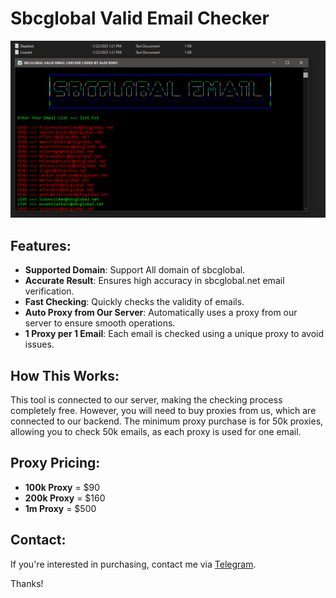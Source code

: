 # Sbcglobal Valid Email Checker

![image](https://raw.githubusercontent.com/alexrony21/Sbcglobal-Valid-Email-Checker/refs/heads/main/Sbcglobal_Valid_Email_Checker.png)

## Features:
- **Supported Domain**: Support All domain of sbcglobal.
- **Accurate Result**: Ensures high accuracy in sbcglobal.net email verification.
- **Fast Checking**: Quickly checks the validity of emails.
- **Auto Proxy from Our Server**: Automatically uses a proxy from our server to ensure smooth operations.
- **1 Proxy per 1 Email**: Each email is checked using a unique proxy to avoid issues.

## How This Works:
This tool is connected to our server, making the checking process completely free. However, you will need to buy proxies from us, which are connected to our backend. The minimum proxy purchase is for 50k proxies, allowing you to check 50k emails, as each proxy is used for one email.

## Proxy Pricing:
- **100k Proxy** = $90
- **200k Proxy** = $160
- **1m Proxy** = $500

## Contact:
If you're interested in purchasing, contact me via [Telegram](https://t.me/alexrony21).

Thanks!
